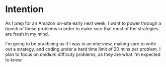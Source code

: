 # Intention

As I prep for an Amazon on-site early next week, I want to power through a bunch of these problems in order to make sure that most of the strategies are fresh in my mind.

I'm going to be practicing as if I was in an interview, making sure to write out a strategy, and coding under a hard time limit of 20 mins per problem.
I plan to focus on *medium* difficuty problems, as they are what I'm expected to know.
